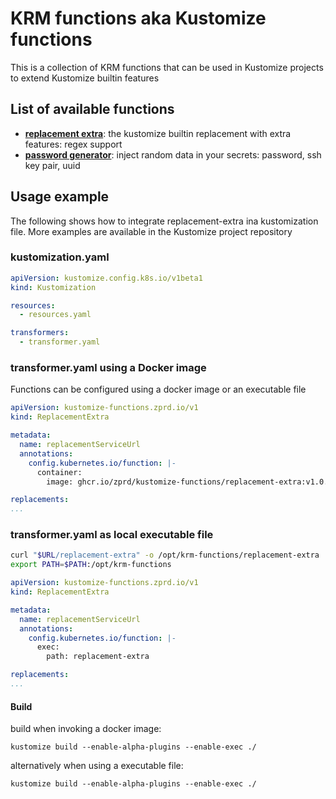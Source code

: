 # KRM functions aka Kustomize functions

This is a collection of KRM functions that can be used in Kustomize projects to extend Kustomize builtin features

## List of available functions

* **[replacement extra](./functions/replacement-extra/README.md)**: the kustomize builtin replacement with extra features: regex support
* **[password generator](./functions/password-generator/README.md)**: inject random data in your secrets: password, ssh key pair, uuid

## Usage example

The following shows how to integrate replacement-extra ina kustomization file.
More examples are available in the Kustomize project repository

### kustomization.yaml
```yaml
apiVersion: kustomize.config.k8s.io/v1beta1
kind: Kustomization

resources:
  - resources.yaml

transformers:
  - transformer.yaml
```


### transformer.yaml using a Docker image
Functions can be configured using a docker image or an executable file

```yaml
apiVersion: kustomize-functions.zprd.io/v1
kind: ReplacementExtra

metadata:
  name: replacementServiceUrl
  annotations:
    config.kubernetes.io/function: |-
      container:
        image: ghcr.io/zprd/kustomize-functions/replacement-extra:v1.0.0

replacements:
...
```

### transformer.yaml as local executable file
```sh
curl "$URL/replacement-extra" -o /opt/krm-functions/replacement-extra
export PATH=$PATH:/opt/krm-functions
```

```yaml
apiVersion: kustomize-functions.zprd.io/v1
kind: ReplacementExtra

metadata:
  name: replacementServiceUrl
  annotations:
    config.kubernetes.io/function: |-
      exec:
        path: replacement-extra

replacements:
...
```

#### Build
build when invoking a docker image:

    kustomize build --enable-alpha-plugins --enable-exec ./

alternatively when using a executable file:

    kustomize build --enable-alpha-plugins --enable-exec ./
